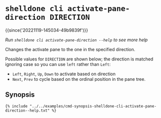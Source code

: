 # `shelldone cli activate-pane-direction DIRECTION`

{{since('20221119-145034-49b9839f')}}

*Run `shelldone cli activate-pane-direction --help` to see more help*

Changes the activate pane to the one in the specified direction.

Possible values for `DIRECTION` are shown below; the direction is matched
ignoring case so you can use `left` rather than `Left`:

* `Left`, `Right`, `Up`, `Down` to activate based on direction
* `Next`, `Prev` to cycle based on the ordinal position in the pane tree.

## Synopsis

```console
{% include "../../examples/cmd-synopsis-shelldone-cli-activate-pane-direction--help.txt" %}
```
